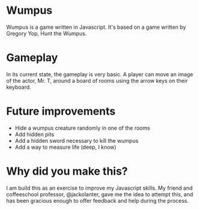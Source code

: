 # Wumpus

Wumpus is a game written in Javascript. It's based on a game written by Gregory Yop, Hunt the Wumpus. 

# Gameplay

In its current state, the gameplay is very basic. A player can move an image of the actor, Mr. T, around a board of rooms using the arrow keys on their keyboard. 

# Future improvements

- Hide a wumpus creature randomly in one of the rooms
- Add hidden pits
- Add a hidden sword necessary to kill the wumpus
- Add a way to measure life (deep, I know)

# Why did you make this? 

I am build this as an exercise to improve my Javascript skills. My friend and coffeeschool professor, @jackolanter, gave me the idea to attempt this, and has been gracious enough to offer feedback and help during the process.
